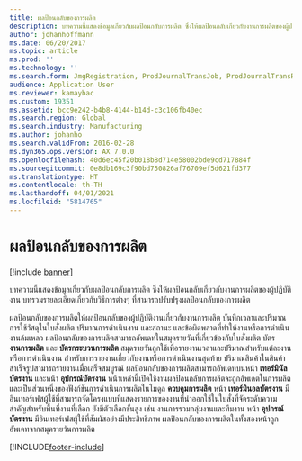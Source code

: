 ```yaml
---
title: ผลป้อนกลับของการผลิต
description: บทความนี้แสดงข้อมูลเกี่ยวกับผลป้อนกลับการผลิต ซึ่งให้ผลป้อนกลับเกี่ยวกับงานการผลิตของผู้ปฏิบัติงาน บทรวมรายละเอียดเกี่ยวกับวิธีการต่างๆ ที่สามารถปรับปรุงผลป้อนกลับของการผลิต
author: johanhoffmann
ms.date: 06/20/2017
ms.topic: article
ms.prod: ''
ms.technology: ''
ms.search.form: JmgRegistration, ProdJournalTransJob, ProdJournalTransRoute, ProdParmReportFinished
audience: Application User
ms.reviewer: kamaybac
ms.custom: 19351
ms.assetid: bcc9e242-b4b8-4144-b14d-c3c106fb40ec
ms.search.region: Global
ms.search.industry: Manufacturing
ms.author: johanho
ms.search.validFrom: 2016-02-28
ms.dyn365.ops.version: AX 7.0.0
ms.openlocfilehash: 40d6ec45f20b018b8d714e58002bde9cd717884f
ms.sourcegitcommit: 0e8db169c3f90bd750826af76709ef5d621fd377
ms.translationtype: HT
ms.contentlocale: th-TH
ms.lasthandoff: 04/01/2021
ms.locfileid: "5814765"
---
```

# <a name="production-feedback"></a>ผลป้อนกลับของการผลิต

[!include [banner](../includes/banner.md)]

บทความนี้แสดงข้อมูลเกี่ยวกับผลป้อนกลับการผลิต ซึ่งให้ผลป้อนกลับเกี่ยวกับงานการผลิตของผู้ปฏิบัติงาน บทรวมรายละเอียดเกี่ยวกับวิธีการต่างๆ ที่สามารถปรับปรุงผลป้อนกลับของการผลิต

ผลป้อนกลับของการผลิตให้ผลป้อนกลับของผู้ปฏิบัติงานเกี่ยวกับงานการผลิต บันทึกเวลาและปริมาณการใช้วัสดุในใบสั่งผลิต ปริมาณการดำเนินงาน และสถานะ และข้อผิดพลาดที่ทำให้งานหรือการดำเนินงานล้มเหลว ผลป้อนกลับของการผลิตสามารถอัพเดทในสมุดรายวันที่เกี่ยวข้องกับใบสั่งผลิต บัตร **งานการผลิต** และ **บัตรกระบวนการผลิต** สมุดรายวันถูกใช้เพื่อรายงานเวลาและปริมาณสำหรับแต่ละงานหรือการดำเนินงาน สำหรับการรายงานเกี่ยวกับงานหรือการดำเนินงานสุดท้าย ปริมาณสินค้าในสินค้าสำเร็จรูปสามารถรายงานเมื่อเสร็จสมบูรณ์ ผลป้อนกลับของการผลิตสามารถอัพเดทบนหน้า **เทอร์มินัลบัตรงาน** และหน้า **อุปกรณ์บัตรงาน** หน้าเหล่านี้เปิดใช้งานผลป้อนกลับการผลิตจะถูกอัพเดตในการผลิตและเป็นส่วนหนึ่งของฟังก์ชันการดำเนินการผลิตในโมดูล **ควบคุมการผลิต** หน้า **เทอร์มินอลบัตรงาน** มีอินเทอร์เฟสผู้ใช้ที่สามารถจัดโครงแบบที่แสดงรายการของงานที่นำออกใช้ในใบสั่งที่จัดระดับความสำคัญสำหรับพื้นที่งานที่เลือก ยังมีตัวเลือกขั้นสูง เช่น งานการรวมกลุ่มงานและทีมงาน หน้า **อุปกรณ์บัตรงาน** มีอินเทอร์เฟสผู้ใช้ที่สัมผัสอย่างมีประสิทธิภาพ ผลป้อนกลับของการผลิตในทั้งสองหน้าถูกอัพเดทจากสมุดรายวันการผลิต





[!INCLUDE[footer-include](../../includes/footer-banner.md)]